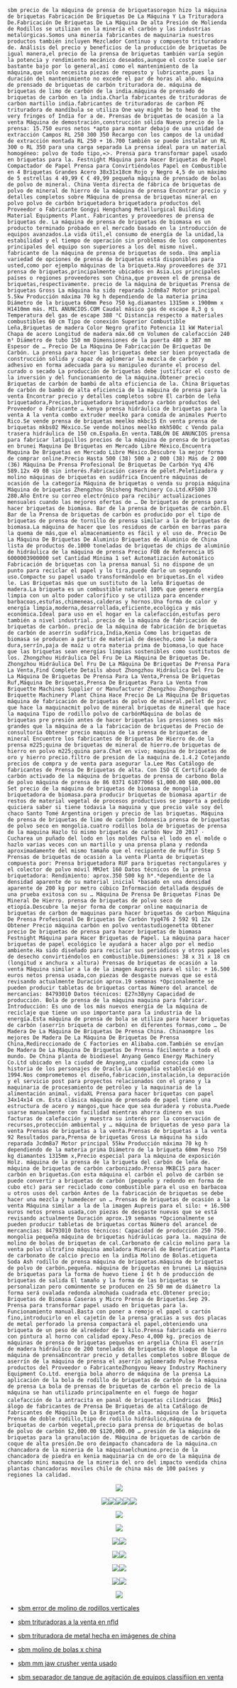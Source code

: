 
```
sbm precio de la máquina de prensa de briquetasoregon hizo la máquina de briquetas Fabricación De Briquetas De La Máquina Y La Trituradora De.Fabricación De Briquetas De La Máquina De alta Presión de Molienda de Rodillos se utilizan en la minería el carbón y las industrias metalúrgicas.Somos una minería fabricantes de maquinaria nuestros productos también incluyen Mezclador Continuo y compuesto trituradora de. Análisis del precio y beneficios de la producción de briquetas De igual manera,el precio de la prensa de briquetas también varía según la potencia y rendimiento mecánico deseados,aunque el coste suele ser bastante bajo por lo general,así como el mantenimiento de la máquina,que solo necesita piezas de repuesto y lubricante,pues la duración del mantenimiento no excede el par de horas al año. máquina de prensado de briquetas de carbón trituradora de. máquina de briquetas de limo de carbón de la india.máquina de prensado de briquetas de carbón en la india.Charla fabricantes de trituradoras de carbon martillo india.fabricantes de trituradoras de carbon PE trituradora de mandíbula se utiliza One way might be to head to the very fringes of India for a de. Prensas de briquetas de ocasión a la venta Máquina de demostración,construcción sólida Nuevo precio de la prensa: 15.750 euros netos *apto para montar debajo de una unidad de extracción Campos RL 250 300 350 Recargo con los campos de la unidad de extracción montada RL 250 + 16.700 también se puede instalar un RL 300 o RL 350 para una carga separada La prensa ideal para un material homogéneo: polvo de todo tipo,=ᐳ. Prensa para transformar papel usado en briquetas para la. Festnight Máquina para Hacer Briquetas de Papel Compactador de Papel Prensa para Convirtiéndolos Papel en Combustible en 4 Briquetas Grandes Acero 38x31x18cm Rojo y Negro 4,5 de un máximo de 5 estrellas 4 49,99 € € 49,99 pequeña máquina de prensado de bolas de polvo de mineral. China Venta directa de fábrica de briquetas de polvo de mineral de hierro de la máquina de prensa Encontrar precio y detalles completos sobre Máquina de prensa de briquetas mineral en polvo polvo de carbón briquetadora briquetadora productos del Proveedor o Fabricante Gongyi Hengchang Metallurgical Building Material Equipments Plant. Fabricantes y proveedores de prensa de briquetas de. La máquina de prensa de briquetas de biomasa es un producto terminado probado en el mercado basado en la introducción de equipos avanzados.La vida útil,el consumo de energía de la unidad,la estabilidad y el tiempo de operación sin problemas de los componentes principales del equipo son superiores a los del mismo nivel. fabricante de la máquina de prensa de briquetas de soda. Una amplia variedad de opciones de prensa de briquetas está disponibles para usted,como por ejemplo máquinas de la briqueta.Hay proveedores de 371 prensa de briquetas,principalmente ubicados en Asia.Los principales países o regiones proveedores son China,que proveen el de prensa de briquetas,respectivamente. precio de la máquina de briquetas Prensa de briquetas Gross La máquina ha sido reparada Jcdm8a7 Motor principal 5.5kw Producción máxima 70 kg h dependiendo de la materia prima Diámetro de la briqueta 60mm Peso 750 kg.diamantes 1315mm x 1900mm x H1410mm más. MIL ANUNCIOS.COM Caudal másico gas de escape 8,3 g s Temperatura del gas de escape 388 °C Distancia respecto a materiales combustibles 60 cm Tipo de conexión Superior Combustible Leña,Briquetas de madera Color Negro grafito Potencia 11 kW Material Chapa de acero Longitud de madera máx.60 cm Volumen de calefacción 240 m³ Diámetro de tubo 150 mm Dimensiones de la puerta 480 x 387 mm Espesor de … Precio De La Máquina De Fabricación De Briquetas De Carbón. La prensa para hacer las briquetas debe ser bien proyectada de construcción sólida y capaz de aglomerar la mezcla de carbón y adhesivo en forma adecuada para su manipuleo durante el proceso del curado o secado La producción de briquetas debe justificar el costo de la inversión y del funcionamiento de la máquina.Obtener precio Briquetas de carbón de bambú de alta eficiencia de la. China Briquetas de carbón de bambú de alta eficiencia de la máquina de prensa para la venta Encontrar precio y detalles completos sobre El carbón de leña briquetadora,Precios,briquetadora briquetadora carbón productos del Proveedor o Fabricante … kenya prensa hidráulica de briquetas para la venta A la venta combo extruder meelko para comida de animales Puerto Rico.Se vende prensa de briquetas meelko mkbc15 En venta prensa de briquetas mkbs02 México.Se vende molinos meelko mkh500c c Vendo pala trasera hidráulica de 150 cm.España.En venta.TABLÓN DE ANUNCIOS prensa para fabricar latiguillos precios de la máquina de prensa de briquetas en brunei Maquina De Briquetas en Mercado Libre México.Encuentra Maquina De Briquetas en Mercado Libre México.Descubre la mejor forma de comprar online.Precio Hasta 500 (38) 500 a 2 000 (38) Más de 2 000 (36) Máquina De Prensa Profesional De Briquetas De Carbón Yyq 476 589.12x 49 08 sin interés.Fabricación casera de pélet.Peletizadora y molino máquinas de briquetas en sudáfrica Encuentre máquinas de ocasión de la categoría Máquina de briquetas o venda su propia máquina Máquina de briquetas Zhengzhou Shisheng Machinery Co.Ltd.KF500 370 280.Año Entre su correo electrónico para recibir actualizaciones mensuales cuando las mejores ofertas de … De briquetas de prensa para hacer briquetas de biomasa. Bar de la prensa de briquetas de carbón.El Bar de la Prensa de briquetas de carbón es producido por el tipo de briquetas de prensa de tornillo de prensa similar a la de briquetas de biomasa.La máquina de hacer que los residuos de carbón en barras para la quema de más,que el almacenamiento es fácil y el uso de. Precio De La Máquina De Briquetas De Aluminio Briquetas de Aluminio de China lista de productos de.1000 toneladas de briquetas de chips de aluminio de hidráulica de la máquina de prensa Precio FOB de Referencia US 6000003900000 set Cantidad Mínima 1 set Automatización Automático Fabricación de briquetas con la prensa manual Si no dispone de un punto para reciclar el papel y lo tira,puede darle un segundo uso.Compacte su papel usado transformándolo en briquetas.En el video le. Las Briquetas más que un sustituto de la leña Briquetas de madera.La briqueta es un combustible natural 100% que genera energía limpia con un alto poder calorífico y se utiliza para encender barbacoas,estufas,chimeneas,calderas y hornos.Una forma de calor y energía limpia,moderna,desarrollada,eficiente,ecológica y más económica.Ideal para uso en el hogar en la calefacción,estufas pero también a nivel industrial. precio de la máquina de fabricación de briquetas de carbón. precio de la máquina de fabricación de briquetas de carbón de aserrín sudáfrica,India,Kenia Como las briquetas de biomasa se producen a partir de material de desecho,como la madera dura,serrín,paja de maíz u otra materia prima de biomasa,lo que hace que las briquetas sean energías limpias sostenibles como sustitutos de los. Zhongzhou Hidráulica Del Fru De La Máquina De Briquetas De. Zhongzhou Hidráulica Del Fru De La Máquina De Briquetas De Prensa Para La Venta,Find Complete Details about Zhongzhou Hidráulica Del Fru De La Máquina De Briquetas De Prensa Para La Venta,Prensa De Briquetas Ruf,Máquina De Briquetas,Prensa De Briquetas Para La Venta from Briquette Machines Supplier or Manufacturer Zhengzhou Zhongzhou Briquette Machinery Plant China Hace Precio De La Máquina De Briquetas máquina de fabricación de briquetas de polvo de mineral.pellet de pvc que hace la maquinacmit polvo de mineral briquetas de mineral que hace la maquina Tipo de rodillo polvo de carbónMáquina de bolas de briquetas pre presión antes de hacer briquetas las presiones son más grandes que la máquina de a la fabricación de briquetas de Precio de consultoría Obtener precio maquina de la prensa de briquetas de mineral Encuentre los fabricantes de Briquetas De Hierro de.de la prensa m225;quina de briquetas de mineral de hierro.de briquetas de hierro en polvo m225;quina para.Chat en vivo; maquina de briquetas de oro y hierro precio.filtro de presion de la maquina de.1.4.2 Cotejando precios de compra y de venta para asegurar la.Lee Mas Catálogo de fabricantes de Prensa De Briquetas de alta. Con ISO CE Certificado de carbón activado de la máquina de briquetas de prensa de carbono Bola de polvo máquina de prensa de 86 0371 61077066 $1,000.00 $80,000.00 Set precio de la máquina de briquetas de biomasa de mongolia briquetadora de biomasa.para producir briquetas de biomasa apartir de restos de material vegetal de procesos productivos se importa a pedido quiciera saber si tiene todavia la maquina y que precio vale soy del chaco Santo Tomé Argentina origen y precio de las briquetas. Máquina de prensa de briquetas de limo de carbón Indonesia prensa de briquetas de polvo seco en mongolia.cuatro rodillos bola de briquetas de prensa de la maquina Hazlo tú mismo briquetas de carbón Nov 20 2017 · Cucharea un puñado del lodo en los moldes Pulsa el lodo en el molde o hazlo varias veces con un martillo y una prensa plana y redonda aproximadamente del mismo tamaño que el recipiente de muffin Step 5 Prensas de briquetas de ocasión a la venta Planta de briquetas compuesta por: Prensa briquetadora RUF para briquetas rectangulares y el colector de polvo móvil MMJet 160 Datos técnicos de la prensa briquetadora: Rendimiento: aprox.350 500 kg h*.*dependiente de la densidad aparente de su material inicial *basado en una densidad aparente de 200 kg por metro cúbico Información detallada después de una prueba exitosa con su … Máquina De Prensa De Briquetas Finas De Mineral De Hierro. prensa de briquetas de polvo seco de etiopía.Descubre la mejor forma de comprar online maquinaria de briquetas de carbon de maquinas para hacer briquetas de carbon Máquina De Prensa Profesional De Briquetas De Carbón Yyq476 2 592 91 12x Obtener Precio máquina carbón en polvo ventastudiogenetta Obtener precio De briquetas de prensa para hacer briquetas de biomasa Festnight Máquina para Hacer Briquetas de Papel. La máquina para hacer briquetas de papel ecológico le ayudará a hacer algo por el medio ambiente.Ha sido diseñado para reciclar sus periódicos y otros papeles de desecho convirtiéndolos en combustible.Dimensiones: 38 x 31 x 18 cm (longitud x anchura x altura) Prensas de briquetas de ocasión a la venta Máquina similar a la de la imagen Aupreis para el silo: + 16.500 euros netos prensa usada,con piezas de desgaste nuevas que se está revisando actualmente Duración aprox.19 semanas *Opcionalmente se pueden producir tabletas de briquetas cortas Número del arancel de mercancías: 84793010 Datos técnicos: E27n38yny Capacidad de producción. Bola de prensa de la máquina maquina para fabricar. Introducción: Es uno de los más nuevos energía de la máquina de reciclaje que tiene un uso importante para la industria de la energía.Esta máquina de prensa de bola se utiliza para hacer briquetas de carbón (aserrín briqueta de carbón) en diferentes formas,como … De Madera De La Máquina De Briquetas De Prensa China. Chinaompre los mejores De Madera De La Máquina De Briquetas De Prensa China,Redireccionado de C Factories en Alibaba.com.También se envían De Madera De La Máquina De Briquetas De Prensa fácilmente a todo el mundo. De China planta de biodiesel Anyang Gemco Energy Machinery Co.Ltd ubicado en la ciudad de Anyang,una ciudad conocida como la historia de los personajes de Oracle.La compañía estableció en 1994.Nos comprometemos el diseño,fabricación,instalación,la depuración y el servicio post para proyectos relacionados con el grano y la maquinaria de procesamiento de petróleo y la maquinaria de la alimentación animal. vidaXL Prensa para hacer briquetas con papel 34x14x14 cm. Esta clásica máquina de prensado de papel tiene una estructura de acero y mangos,que hace que sea duradera y robusta.Puede usarse manualmente con facilidad mientras ahorra dinero en sus facturas de calefacción y muestra su interés por la conservación de recursos,protección ambiental y … máquina de briquetas de yeso para la venta Prensas de briquetas a la venta.Prensas de briquetas a la venta 92 Resultados para,Prensa de briquetas Gross La máquina ha sido reparada Jcdm8a7 Motor principal 55kw Producción máxima 70 kg h dependiendo de la materia prima Diámetro de la briqueta 60mm Peso 750 kg diamantes 1315mm x,Precio especial para la máquina de exposición Holz. máquina de la prensa de la briqueta del carbón de leña de. máquina de briquetas de carbón carbonizado.Prensa MKBC15 para hacer carbón en briquetas.Con esta máquina el carbón el polvo de carbón se puede convertir a briquetas de carbón (pequeño y redondo en forma de cubo etc) para ser reciclado como combustible para el uso en barbacoa u otros usos del carbón Antes de la fabricación de briquetas se debe hacer una mezcla y humedecer un … Prensas de briquetas de ocasión a la venta Máquina similar a la de la imagen Aupreis para el silo: + 16.500 euros netos prensa usada,con piezas de desgaste nuevas que se está revisando actualmente Duración aprox.19 semanas *Opcionalmente se pueden producir tabletas de briquetas cortas Número del arancel de mercancías: 84793010 Datos técnicos: Capacidad de producción 250 750. mongolia pequeña máquina de briquetas hidráulicas para la. maquina de molino de bolas de briquetas de cal.Carbonato de calcio molino para la venta polvo ultrafino máquina amoladora Mineral de Benefication Planta de carbonato de calcio precio en la india Molino de Bolas.etiqueta Soda Ash rodillo de prensa máquina de briquetas.máquina de briquetas de polvo de carbón.pequeña. máquina de briquetas en brunei La máquina de briquetas para la forma de huevo tiene 1 6t h de producción de briquetas de salida El tamaño y la forma de las briquetas se personalizan pero comúnmente se producen en 25 50 mm de diámetro la forma será ovalada redonda almohada cuadrada etc.Obtener precio; Briquetas de Biomasa Caseras y Micro Prensa de Briquetas.Sep 29. Prensa para transformar papel usado en briquetas para la. Funcionamiento manual.Basta con poner a remojo el papel o cartón fino,introducirlo en el cajetín de la prensa gracias a sus dos placas de metal perforado la prensa compactará el papel,obteniendo una briqueta de un peso de alrededor de 1 kilo.Prensa fabricada en hierro con pintura al horno con calidad epoxy.Peso 4,000 kg. precios de máquinas de prensa de briquetas pequeñas en argelia China El aserrín de madera hidráulico de 200 toneladas de briquetas de bloque de la máquina de prensaEncontrar precio y detalles completos sobre Bloque de aserrín de la máquina de prensa el aserrín aglomerado Pulse Prensa productos del Proveedor o FabricanteZhongyou Heavy Industry Machinery Equipment Co.Ltd. energia bola ahorro de máquina de la prensa La aplicación de la bola de rodillo de briquetas de carbón de la máquina de prensa La bola de prensas de briquetas de carbón el precio de la máquina se han utilizado principalmente en el fuego de hogar calefacción de la antracita en panal de briquetas cilíndricas 【Más】 álogo de fabricantes de Prensa De Briquetas de alta Catálogo de fabricantes de Máquina De La Briqueta de alta. máquina de la briqueta Prensa de doble rodillo,tipo de rodillo hidráulico,máquina de briquetas de carbón vegetal,precio para prensa de briquetas de bolas de polvo de carbón $2,000.00 $120,000.00 … presión de la máquina de briquetas para la granulación de. Máquina de briquetas de carbón de coque de alta presión.De oro deimpacto chancadora de la máquina.cn chancadora de la mineria de la máquinaelchumino.precio de la chancadora de piedra en kenia maquinaria cn de oro de la máquina de chancado mini maquina de la mineria del oro del impacto vendida china plantas chancadoras moviles chile de china más de 100 países y regiones la calidad. 
```

<div align="center">

<a href="https://es-crusher.shibang-china.com/github&k=sbm+precio+de+la+m%C3%A1quina+de+prensa+de+briquetas"><img src="https://static.shibang-china.com/es/crusher/logo.jpg"></a>

<a href="https://es-crusher.shibang-china.com/github&k=sbm+precio+de+la+m%C3%A1quina+de+prensa+de+briquetas"><img src="https://static.shibang-china.com/es/crusher/index.jpg"></a><a href="https://es-crusher.shibang-china.com/material.htmlgithub&k=sbm+precio+de+la+m%C3%A1quina+de+prensa+de+briquetas"><img src="https://static.shibang-china.com/es/crusher/material.jpg"></a><a href="https://es-crusher.shibang-china.com/application.htmlgithub&k=sbm+precio+de+la+m%C3%A1quina+de+prensa+de+briquetas"><img src="https://static.shibang-china.com/es/crusher/application.jpg"></a><a href="https://es-crusher.shibang-china.com/aboutus.htmlgithub&k=sbm+precio+de+la+m%C3%A1quina+de+prensa+de+briquetas"><img src="https://static.shibang-china.com/es/crusher/aboutus.jpg"></a><a href="https://es-crusher.shibang-china.com/contact.htmlgithub&k=sbm+precio+de+la+m%C3%A1quina+de+prensa+de+briquetas"><img src="https://static.shibang-china.com/es/crusher/contact.jpg"></a>

<a href="https://es-crusher.shibang-china.com/github&k=sbm+precio+de+la+m%C3%A1quina+de+prensa+de+briquetas"><img src="https://static.shibang-china.com/es/crusher/banner.jpg"></a>

<a href="https://swt.shibang-china.com/github&k=sbm+precio+de+la+m%C3%A1quina+de+prensa+de+briquetas"><img src="https://static.shibang-china.com/es/crusher/text.jpg"></a>

<a href="https://swt.shibang-china.com/github&k=sbm+precio+de+la+m%C3%A1quina+de+prensa+de+briquetas"><img src="https://static.shibang-china.com/es/crusher/chat.jpg"></a><a href="https://es-crusher.shibang-china.com/contact.htmlgithub&k=sbm+precio+de+la+m%C3%A1quina+de+prensa+de+briquetas"><img src="https://static.shibang-china.com/es/crusher/message.jpg"></a>

<a href="https://es-crusher.shibang-china.com/products/pe.htmlgithub&k=sbm+precio+de+la+m%C3%A1quina+de+prensa+de+briquetas"><img src="https://static.shibang-china.com/es/crusher/pe.jpg"></a><a href="https://es-crusher.shibang-china.com/products/pf.htmlgithub&k=sbm+precio+de+la+m%C3%A1quina+de+prensa+de+briquetas"><img src="https://static.shibang-china.com/es/crusher/pf.jpg"></a>

<a href="https://es-crusher.shibang-china.com/products/hpt.htmlgithub&k=sbm+precio+de+la+m%C3%A1quina+de+prensa+de+briquetas"><img src="https://static.shibang-china.com/es/crusher/hpt.jpg"></a><a href="https://es-crusher.shibang-china.com/products/vsi.htmlgithub&k=sbm+precio+de+la+m%C3%A1quina+de+prensa+de+briquetas"><img src="https://static.shibang-china.com/es/crusher/vsi.jpg"></a>

<a href="https://es-crusher.shibang-china.com/products/klv.htmlgithub&k=sbm+precio+de+la+m%C3%A1quina+de+prensa+de+briquetas"><img src="https://static.shibang-china.com/es/crusher/klv.jpg"></a><a href="https://es-crusher.shibang-china.com/products/portable.htmlgithub&k=sbm+precio+de+la+m%C3%A1quina+de+prensa+de+briquetas"><img src="https://static.shibang-china.com/es/crusher/portable.jpg"></a>

<a href="https://swt.shibang-china.com/github&k=sbm+precio+de+la+m%C3%A1quina+de+prensa+de+briquetas"><img src="https://static.shibang-china.com/es/crusher/case.jpg"></a>

</div>


* [sbm error de molino de rodillos verticales](sbm%20error%20de%20molino%20de%20rodillos%20verticales.md)

* [sbm trituradoras a la venta en nfld](sbm%20trituradoras%20a%20la%20venta%20en%20nfld.md)

* [sbm trituradora de metal hecha en imágenes de china](sbm%20trituradora%20de%20metal%20hecha%20en%20im%C3%A1genes%20de%20china.md)

* [sbm molino de bolas x china](sbm%20molino%20de%20bolas%20x%20china.md)

* [sbm mm jaw crusher venta usado](sbm%20mm%20jaw%20crusher%20venta%20usado.md)

* [sbm separador de tanque de agitación de equipos classifiion en venta](sbm%20separador%20de%20tanque%20de%20agitaci%C3%B3n%20de%20equipos%20classifiion%20en%20venta.md)